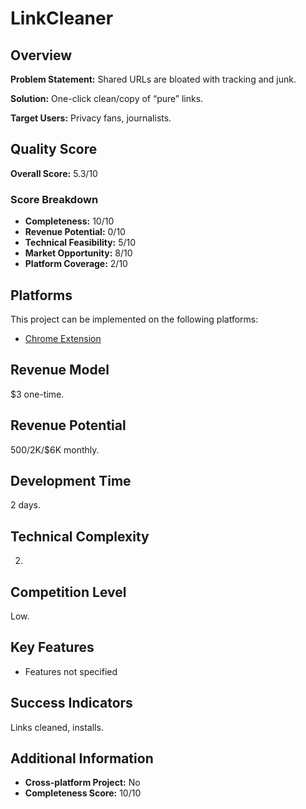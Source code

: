 # LinkCleaner

## Overview
**Problem Statement:** Shared URLs are bloated with tracking and junk.

**Solution:** One-click clean/copy of “pure” links.

**Target Users:** Privacy fans, journalists.

## Quality Score
**Overall Score:** 5.3/10

### Score Breakdown
- **Completeness:** 10/10
- **Revenue Potential:** 0/10
- **Technical Feasibility:** 5/10
- **Market Opportunity:** 8/10
- **Platform Coverage:** 2/10

## Platforms
This project can be implemented on the following platforms:
- [Chrome Extension](./platforms/chrome-extension/)

## Revenue Model
$3 one-time.

## Revenue Potential
$500/$2K/$6K monthly.

## Development Time
2 days.

## Technical Complexity
2.

## Competition Level
Low.

## Key Features
- Features not specified

## Success Indicators
Links cleaned, installs.

## Additional Information
- **Cross-platform Project:** No
- **Completeness Score:** 10/10
